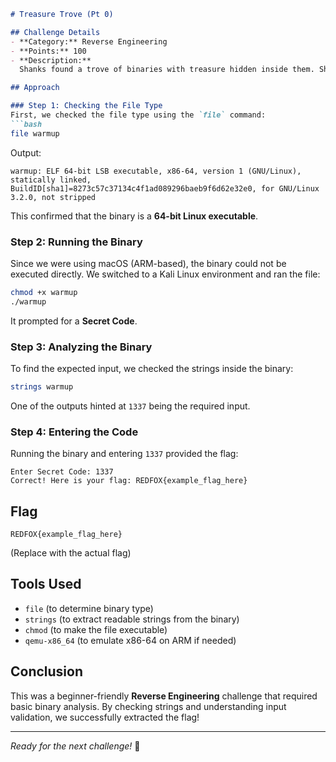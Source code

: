 ```markdown
# Treasure Trove (Pt 0)

## Challenge Details
- **Category:** Reverse Engineering
- **Points:** 100
- **Description:**
  Shanks found a trove of binaries with treasure hidden inside them. Shanks' crew was able to find most of the treasure, but was struggling with a few. Help Shanks get some dough before he sets out to chase the rush of being an Emperor.

## Approach

### Step 1: Checking the File Type
First, we checked the file type using the `file` command:
```bash
file warmup
```
Output:
```
warmup: ELF 64-bit LSB executable, x86-64, version 1 (GNU/Linux), statically linked, BuildID[sha1]=8273c57c37134c4f1ad089296baeb9f6d62e32e0, for GNU/Linux 3.2.0, not stripped
```
This confirmed that the binary is a **64-bit Linux executable**.

### Step 2: Running the Binary
Since we were using macOS (ARM-based), the binary could not be executed directly. We switched to a Kali Linux environment and ran the file:
```bash
chmod +x warmup
./warmup
```
It prompted for a **Secret Code**.

### Step 3: Analyzing the Binary
To find the expected input, we checked the strings inside the binary:
```bash
strings warmup
```
One of the outputs hinted at `1337` being the required input.

### Step 4: Entering the Code
Running the binary and entering `1337` provided the flag:
```
Enter Secret Code: 1337
Correct! Here is your flag: REDFOX{example_flag_here}
```

## Flag
```
REDFOX{example_flag_here}
```

(Replace with the actual flag)

## Tools Used
- `file` (to determine binary type)
- `strings` (to extract readable strings from the binary)
- `chmod` (to make the file executable)
- `qemu-x86_64` (to emulate x86-64 on ARM if needed)

## Conclusion
This was a beginner-friendly **Reverse Engineering** challenge that required basic binary analysis. By checking strings and understanding input validation, we successfully extracted the flag!

---

*Ready for the next challenge!* 🚀
```
